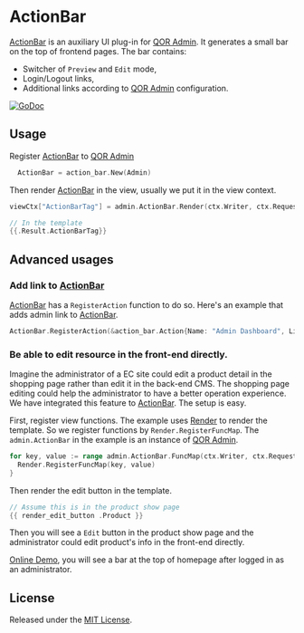 # ActionBar

[ActionBar](https://github.com/kisrobot/action_bar) is an auxiliary UI plug-in for [QOR Admin](https://github.com/kisrobot/admin). It generates a small bar on the top of frontend pages. The bar contains:

* Switcher of `Preview` and `Edit` mode,
* Login/Logout links,
* Additional links according to [QOR Admin](https://github.com/kisrobot/admin) configuration.

[![GoDoc](https://godoc.org/github.com/kisrobot/action_bar?status.svg)](https://godoc.org/github.com/kisrobot/action_bar)

## Usage

Register [ActionBar](https://github.com/kisrobot/action_bar) to [QOR Admin](https://github.com/kisrobot/admin)

```go
  ActionBar = action_bar.New(Admin)
```

Then render [ActionBar](https://github.com/kisrobot/action_bar) in the view, usually we put it in the view context.

```go
viewCtx["ActionBarTag"] = admin.ActionBar.Render(ctx.Writer, ctx.Request)

// In the template
{{.Result.ActionBarTag}}
```

## Advanced usages

### Add link to [ActionBar](https://github.com/kisrobot/action_bar)

[ActionBar](https://github.com/kisrobot/action_bar) has a `RegisterAction` function to do so. Here's an example that adds admin link to [ActionBar](https://github.com/kisrobot/action_bar).

```go
ActionBar.RegisterAction(&action_bar.Action{Name: "Admin Dashboard", Link: "/admin"})
```

### Be able to edit resource in the front-end directly.

Imagine the administrator of a EC site could edit a product detail in the shopping page rather than edit it in the back-end CMS. The shopping page editing could help the administrator to have a better operation experience. We have integrated this feature to [ActionBar](https://github.com/kisrobot/action_bar). The setup is easy.

First, register view functions. The example uses [Render](https://github.com/kisrobot/render) to render the template. So we register functions by `Render.RegisterFuncMap`. The `admin.ActionBar` in the example is an instance of [QOR Admin](https://github.com/kisrobot/admin).

```go
for key, value := range admin.ActionBar.FuncMap(ctx.Writer, ctx.Request) {
  Render.RegisterFuncMap(key, value)
}
```

Then render the edit button in the template.

```go
// Assume this is in the product show page
{{ render_edit_button .Product }}
```

Then you will see a `Edit` button in the product show page and the administrator could edit product's info in the front-end directly.

[Online Demo](http://demo.getqor.com/), you will see a bar at the top of homepage after logged in as an administrator.

## License

Released under the [MIT License](http://opensource.org/licenses/MIT).
